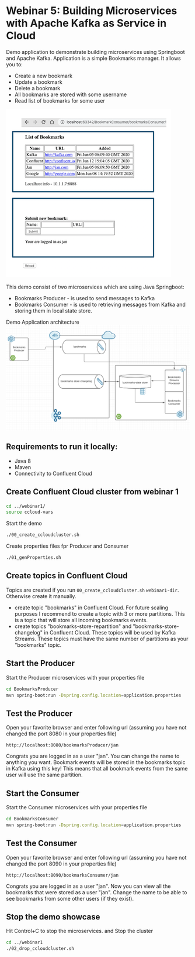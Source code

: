 # Webinar 5: Building Microservices with Apache Kafka as Service in Cloud

Demo application to demonstrate building microservices using Springboot and Apache Kafka. Application is a simple Bookmarks manager. It allows you to:
* Create a new bookmark
* Update a bookmark 
* Delete a bookmark
* All bookmarks are stored with some username
* Read list of bookmarks for some user

![Application User Interface](images/appUI.png)

This demo consist of two microservices which are using Java Springboot:
* Bookmarks Producer - is used to send messages to Kafka
* Bookmarks  Consumer - is used to retrieving messages from Kafka and storing them in local  state store. 

Demo Application architecture
![Architecture](images/architecture.png)

## Requirements to run it locally:
* Java 8
* Maven
* Connectivity to Confluent Cloud

## Create Confluent Cloud cluster from  webinar 1
```bash
cd ../webinar1/
source ccloud-vars
```
Start the demo
```bash
./00_create_ccloudcluster.sh
```
Create properties files fpr Producer and Consumer
```bash
./01_genProperties.sh
```
## Create topics in Confluent Cloud
Topics are created if you run `00_create_ccloudcluster.sh` `webinar1-dir`. Otherwise create it manually.
* create topic "bookmarks" in Confluent Cloud. For future scaling purposes I recommend to create a topic with 3 or more partitions. This is a topic that will store all incoming bookmarks events.
* create topics "bookmarks-store-repartition" and "bookmarks-store-changelog" in Confluent Cloud. These topics will be used by Kafka Streams. These topics must have the same number of partitions as your "bookmarks" topic.

## Start the Producer
Start the Producer microservices with your properties file
```bash
cd BookmarksProducer
mvn spring-boot:run -Dspring.config.location=application.properties
```

## Test the Producer
Open your favorite browser and enter following url (assuming you have not changed the port 8080 in your properties file)
```
http://localhost:8080/bookmarksProducer/jan
```
Congrats you are logged in as a user "jan". You can change the name to anything you want. Bookmark events will be stored in the bookmarks topic in Kafka using this key! This means that all bookmark events from the same user will use the same partition.

## Start the Consumer
Start the Consumer microservices with your properties file
```bash
cd BookmarksConsumer
mvn spring-boot:run -Dspring.config.location=application.properties
```

## Test the Consumer
Open your favorite browser and enter following url (assuming you have not changed the port 8090 in your properties file)
```
http://localhost:8090/bookmarksConsumer/jan
```
Congrats you are logged in as a user "jan". Now you can view all the bookmarks that were stored as a user "jan". Change the name to be able to see bookmarks from some other users (if they exist).

## Stop the demo showcase
Hit Control+C to stop the microservices.
and Stop the cluster
```bash
cd ../webinar1
./02_drop_ccloudcluster.sh
```



